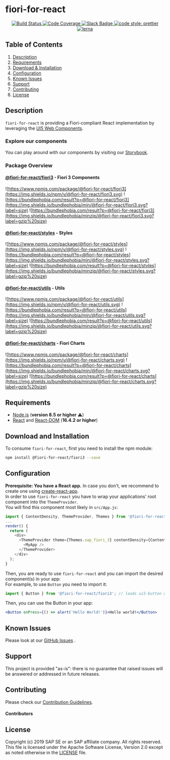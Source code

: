 <a name="top"></a>
# fiori-for-react
<p align="center">
  <a href="https://ci.appveyor.com/projects" target="_blank">
    <img alt="Build Status" src="https://img.shields.io/appveyor/ci/SAP/fiori-for-react/master.svg">
  </a>
  <a href="https://coveralls.io/github/SAP/fiori-for-react" target="_blank">
    <img alt="Code Coverage" src="https://img.shields.io/coveralls/github/SAP/fiori-for-react/master.svg">
  </a>
  <a href="https://sap-ea.slack.com/messages/CEN48B210" target="_blank">
    <img alt="Slack Badge" src="https://badgen.net/badge/slack/fiori-for-react/orange?icon=slack">
  </a>
  <a href="https://github.com/prettier/prettier" target="_blank">
    <img alt="code style: prettier" src="https://img.shields.io/badge/code_style-prettier-ff69b4.svg"> 
  </a>
  <a href="https://lernajs.io/" target="_blank">
  <img alt="lerna" src="https://img.shields.io/badge/maintained%20with-lerna-cc00ff.svg">
  </a>

</p>

<!-- *********************************************************************** -->
<a name="contents"></a>
## Table of Contents
1. [Description](#description)
2. [Requirements](#requirements)
3. [Download & Installation](#download)
4. [Configuration](#configuration)
5. [Known Issues](#issues)
6. [Support](#support)
7. [Contributing](#contributing)
8. [License](#license)

<!-- *********************************************************************** -->
<a name="description"></a>
## Description

`fiori-for-react` is providing a Fiori-compliant React implementation by leveraging the [UI5 Web Components](https://github.com/SAP/ui5-webcomponents).

### Explore our components
You can play around with our components by visiting our [Storybook](https://github.com/pages/SAP/fiori-for-react/).

### Package Overview

#### [@fiori-for-react/fiori3](https://github.com/SAP/fiori-for-react/tree/master/packages/fiori3) - Fiori 3 Components
![https://www.npmjs.com/package/@fiori-for-react/fiori3](https://img.shields.io/npm/v/@fiori-for-react/fiori3.svg) 
![https://bundlephobia.com/result?p=@fiori-for-react/fiori3](https://img.shields.io/bundlephobia/min/@fiori-for-react/fiori3.svg?label=size) 
![https://bundlephobia.com/result?p=@fiori-for-react/fiori3](https://img.shields.io/bundlephobia/minzip/@fiori-for-react/fiori3.svg?label=gzip%20size)

#### [@fiori-for-react/styles](https://github.com/SAP/fiori-for-react/tree/master/packages/styles) - Styles
![https://www.npmjs.com/package/@fiori-for-react/styles](https://img.shields.io/npm/v/@fiori-for-react/styles.svg)
![https://bundlephobia.com/result?p=@fiori-for-react/styles](https://img.shields.io/bundlephobia/min/@fiori-for-react/styles.svg?label=size) 
![https://bundlephobia.com/result?p=@fiori-for-react/styles](https://img.shields.io/bundlephobia/minzip/@fiori-for-react/styles.svg?label=gzip%20size)

#### [@fiori-for-react/utils](https://github.com/SAP/fiori-for-react/tree/master/packages/utils) - Utils
![https://www.npmjs.com/package/@fiori-for-react/utils](https://img.shields.io/npm/v/@fiori-for-react/utils.svg)
![https://bundlephobia.com/result?p=@fiori-for-react/utils](https://img.shields.io/bundlephobia/min/@fiori-for-react/utils.svg?label=size) 
![https://bundlephobia.com/result?p=@fiori-for-react/utils](https://img.shields.io/bundlephobia/minzip/@fiori-for-react/utils.svg?label=gzip%20size)

#### [@fiori-for-react/charts](https://github.com/SAP/fiori-for-react/tree/master/packages/charts) - Fiori Charts 
![https://www.npmjs.com/package/@fiori-for-react/charts](https://img.shields.io/npm/v/@fiori-for-react/charts.svg)
![https://bundlephobia.com/result?p=@fiori-for-react/charts](https://img.shields.io/bundlephobia/min/@fiori-for-react/charts.svg?label=size) 
![https://bundlephobia.com/result?p=@fiori-for-react/charts](https://img.shields.io/bundlephobia/minzip/@fiori-for-react/charts.svg?label=gzip%20size)


<!-- *********************************************************************** -->
<a name="requirements"></a>
## Requirements

- [Node.js](https://nodejs.org/) (**version 8.5 or higher** ⚠️)
- [React](https://www.npmjs.com/package/react) and [React-DOM](https://www.npmjs.com/package/react-dom) (**16.4.2 or higher**)


<!-- *********************************************************************** -->
<a name="download"></a>
## Download and Installation

To consume `fiori-for-react`, first you need to install the npm module:
```sh
npm install @fiori-for-react/fiori3 --save
```

<!-- *********************************************************************** -->
<a name="configuration"></a>
## Configuration

**Prerequisite: You have a React app.** In case you don't, we recommend to create one using [create-react-app](https://facebook.github.io/create-react-app/).<br/>
In order to use `fiori-for-react` you have to wrap your applications' root component into the `ThemeProvider`.<br/>
You will find this component most likely in `src/App.js`: 
```js
import { ContentDensity, ThemeProvider, Themes } from '@fiori-for-react/fiori3';
...
render() {
  return (
    <div>
      <ThemeProvider theme={Themes.sap_fiori_3} contentDensity={ContentDensity.Compact} withToastContainer>
        <MyApp />
      </ThemeProvider>
    </div>
  );
}
```

Then, you are ready to use `fiori-for-react` and you can import the desired component(s) in your app:<br />
For example, to use ```Button``` you need to import it:

```jsx
import { Button } from '@fiori-for-react/fiori3'; // loads ui5-button wrapped in a fiori-for-react component
```

Then, you can use the Button in your app:

```jsx
<Button onPress={() => alert('Hello World!')}>Hello world!</Button>
```


<!-- *********************************************************************** -->
<!-- <a name="limitations"></a> -->
<!-- ## Limitations -->



<!-- *********************************************************************** -->
<a name="issues"></a>
## Known Issues

Please look at our [GitHub Issues](https://github.com/SAP/fiori-for-react/issues) .



<!-- *********************************************************************** -->
<a name="support"></a>
## Support

This project is provided "as-is": there is no guarantee that raised issues will be answered or addressed in future releases.

<!-- *********************************************************************** -->
<a name="contributing"></a>
## Contributing
Please check our [Contribution Guidelines](/CONTRIBUTING.md).
#### Contributors


<!-- *********************************************************************** -->
## License
Copyright (c) 2019 SAP SE or an SAP affiliate company. All rights reserved.
This file is licensed under the Apache Software License, Version 2.0 except as noted otherwise in the [LICENSE](/LICENSE) file.
